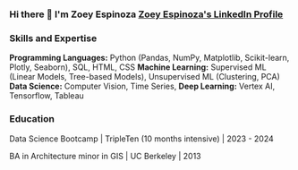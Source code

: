 ### Hi there 👋  I'm Zoey Espinoza <a href="https://www.linkedin.com/in/zoey-espinoza">Zoey Espinoza's LinkedIn Profile</a>


### Skills and Expertise 
**Programming Languages:** Python (Pandas, NumPy, Matplotlib, Scikit-learn, Plotly, Seaborn), SQL, HTML, CSS
**Machine Learning:** Supervised ML (Linear Models, Tree-based Models), Unsupervised ML (Clustering, PCA)
**Data Science:** Computer Vision, Time Series, 
**Deep Learning:** Vertex AI, Tensorflow, Tableau 

### Education
Data Science Bootcamp	| TripleTen (10 months intensive) | 2023 - 2024


BA in Architecture minor in GIS |	UC Berkeley | 2013



<!--
**zoeyvero/zoeyvero** is a ✨ _special_ ✨ repository because its `README.md` (this file) appears on your GitHub profile.

Here are some ideas to get you started:

- 🔭 I’m currently working on ...
- 🌱 I’m currently learning ...
- 👯 I’m looking to collaborate on ...
- 🤔 I’m looking for help with ...
- 💬 Ask me about ...
- 📫 How to reach me: ...
- 😄 Pronouns: they/them/she
- ⚡ Fun fact: ...
-->

